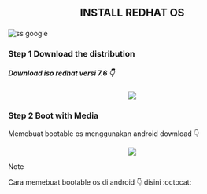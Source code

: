 <h2><p align="center">INSTALL REDHAT OS</h2>

![ss google](https://i0.wp.com/www.webpronews.com/wp-content/uploads/2023/06/Red-Hat-Logo-1.jpg)

### Step 1 Download  the distribution

##### Download iso redhat versi 7.6 👇

<p align="center" width="100%">
  <a href="https://sfl.gl/wHIyhkdV">
    <img src="https://nobita-gamerz.github.io/img-asset/Download.png"></a></p>

### Step 2 Boot with Media

Memebuat bootable os menggunakan android download 👇

<p align="center" width="100%">
  <a href="https://play.google.com/store/apps/details?id=eu.depau.etchdroid&hl=en">
    <img src="https://nobita-gamerz.github.io/img-asset/Download.png"></a></p>

>[!NOTE]
>Cara memebuat bootable os di android 👇
> disini :octocat: 


